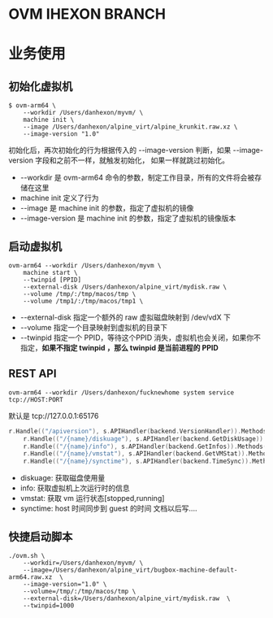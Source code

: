 # OVM IHEXON BRANCH


# 业务使用

## 初始化虚拟机
```
$ ovm-arm64 \
    --workdir /Users/danhexon/myvm/ \
    machine init \
    --image /Users/danhexon/alpine_virt/alpine_krunkit.raw.xz \
    --image-version "1.0"
```
初始化后，再次初始化的行为根据传入的 --image-version 判断，如果 --image-version 字段和之前不一样，就触发初始化，
如果一样就跳过初始化。

- --workdir 是 ovm-arm64 命令的参数，制定工作目录，所有的文件将会被存储在这里
- machine init 定义了行为
- --image 是 machine init 的参数，指定了虚拟机的镜像
- --image-version 是 machine init 的参数，指定了虚拟机的镜像版本


## 启动虚拟机
```
ovm-arm64 --workdir /Users/danhexon/myvm \
    machine start \
    --twinpid [PPID]
    --external-disk /Users/danhexon/alpine_virt/mydisk.raw \
    --volume /tmp/:/tmp/macos/tmp \
    --volume /tmp1/:/tmp/macos/tmp1 \
```
- --external-disk 指定一个额外的 raw 虚拟磁盘映射到 /dev/vdX 下
- --volume 指定一个目录映射到虚拟机的目录下
- --twinpid 指定一个 PPID，等待这个PPID 消失，虚拟机也会关闭，如果你不指定，**如果不指定 twinpid ，那么 twinpid 是当前进程的 PPID**


## REST API
```
ovm-arm64 --workdir /Users/danhexon/fucknewhome system service tcp://HOST:PORT
```
默认是 tcp://127.0.0.1:65176
```go
r.Handle(("/apiversion"), s.APIHandler(backend.VersionHandler)).Methods(http.MethodGet)
	r.Handle(("/{name}/diskuage"), s.APIHandler(backend.GetDiskUsage)).Methods(http.MethodGet)
	r.Handle(("/{name}/info"), s.APIHandler(backend.GetInfos)).Methods(http.MethodGet)
	r.Handle(("/{name}/vmstat"), s.APIHandler(backend.GetVMStat)).Methods(http.MethodGet)
	r.Handle(("/{name}/synctime"), s.APIHandler(backend.TimeSync)).Methods(http.MethodGet)
```


- diskuage: 获取磁盘使用量
- info:     获取虚拟机上次运行时的信息
- vmstat:   获取 vm 运行状态[stopped,running]
- synctime: host 时间同步到 guest 的时间
文档以后写....

## 快捷启动脚本

```
./ovm.sh \
    --workdir=/Users/danhexon/myvm/ \
    --image=/Users/danhexon/alpine_virt/bugbox-machine-default-arm64.raw.xz  \
    --image-version="1.0" \
    --volume=/tmp/:/tmp/macos/tmp \
    --external-disk=/Users/danhexon/alpine_virt/mydisk.raw  \
    --twinpid=1000
```